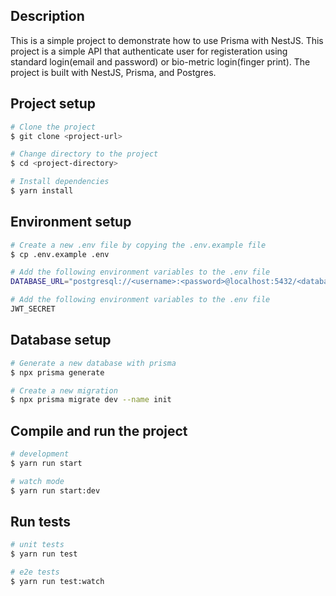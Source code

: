 ## Description

This is a simple project to demonstrate how to use Prisma with NestJS. This project is a simple API that authenticate user for registeration using standard login(email and password) or bio-metric login(finger print). The project is built with NestJS, Prisma, and Postgres.

## Project setup

```bash 
# Clone the project
$ git clone <project-url>
```

```bash
# Change directory to the project
$ cd <project-directory>
```

```bash
# Install dependencies
$ yarn install
```

## Environment setup

```bash
# Create a new .env file by copying the .env.example file
$ cp .env.example .env
```

```bash
# Add the following environment variables to the .env file
DATABASE_URL="postgresql://<username>:<password>@localhost:5432/<database-name
```

```bash
# Add the following environment variables to the .env file
JWT_SECRET
```

## Database setup

```bash
# Generate a new database with prisma
$ npx prisma generate
```

```bash
# Create a new migration
$ npx prisma migrate dev --name init
```



## Compile and run the project

```bash
# development
$ yarn run start

# watch mode
$ yarn run start:dev
```

## Run tests

```bash
# unit tests
$ yarn run test

# e2e tests
$ yarn run test:watch
